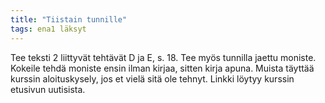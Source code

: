 ```yaml
---
title: "Tiistain tunnille"
tags: ena1 läksyt
---
```


Tee teksti 2 liittyvät tehtävät D ja E, s. 18. Tee myös tunnilla jaettu moniste. Kokeile tehdä moniste ensin ilman kirjaa, sitten kirja apuna. Muista täyttää kurssin aloituskysely, jos et vielä sitä ole tehnyt. Linkki löytyy kurssin etusivun uutisista.
